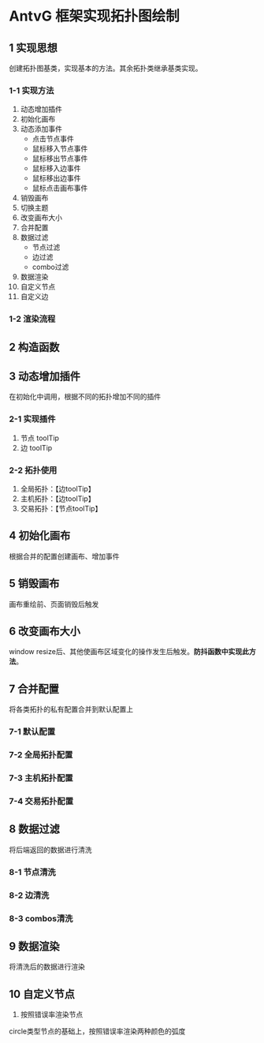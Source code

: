 # AntvG 框架实现拓扑图绘制

## 1 实现思想

创建拓扑图基类，实现基本的方法。其余拓扑类继承基类实现。

### 1-1 实现方法

1. 动态增加插件
2. 初始化画布
3. 动态添加事件
   - 点击节点事件
   - 鼠标移入节点事件
   - 鼠标移出节点事件
   - 鼠标移入边事件
   - 鼠标移出边事件
   - 鼠标点击画布事件
4. 销毁画布
5. 切换主题
6. 改变画布大小
7. 合并配置
8. 数据过滤
   - 节点过滤
   - 边过滤
   - combo过滤
9. 数据渲染
10. 自定义节点
11. 自定义边

### 1-2 渲染流程

## 2 构造函数

## 3 动态增加插件

在初始化中调用，根据不同的拓扑增加不同的插件

### 2-1 实现插件

1. 节点 toolTip
2. 边 toolTip

### 2-2 拓扑使用

1. 全局拓扑：【边toolTip】
2. 主机拓扑：【边toolTip】
3. 交易拓扑：【节点toolTip】

## 4 初始化画布

根据合并的配置创建画布、增加事件

## 5 销毁画布

画布重绘前、页面销毁后触发

## 6 改变画布大小

window resize后、其他使画布区域变化的操作发生后触发。**防抖函数中实现此方法**。

## 7 合并配置

将各类拓扑的私有配置合并到默认配置上

### 7-1 默认配置

### 7-2 全局拓扑配置

### 7-3 主机拓扑配置

### 7-4 交易拓扑配置

## 8 数据过滤

将后端返回的数据进行清洗

### 8-1 节点清洗

### 8-2 边清洗

### 8-3 combos清洗

## 9 数据渲染

将清洗后的数据进行渲染

## 10 自定义节点

1. 按照错误率渲染节点

circle类型节点的基础上，按照错误率渲染两种颜色的弧度